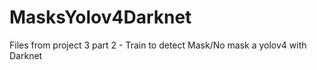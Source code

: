 # MasksYolov4Darknet
Files from project 3 part 2 - Train to detect Mask/No mask a yolov4 with Darknet
